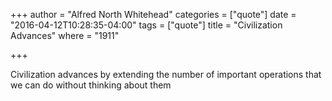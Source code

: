 +++
author = "Alfred North Whitehead"
categories = ["quote"]
date = "2016-04-12T10:28:35-04:00"
tags = ["quote"]
title = "Civilization Advances"
where = "1911"

+++

Civilization advances by extending the number of important operations that we
can do without thinking about them
